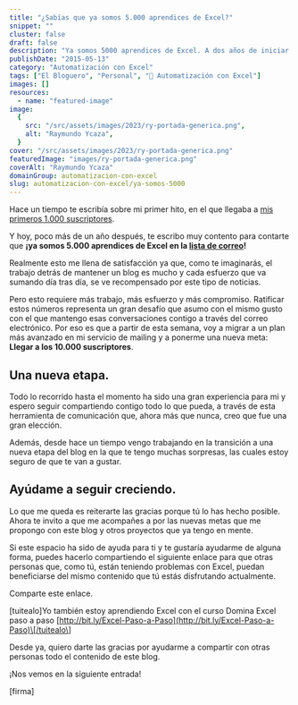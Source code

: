 ```yaml
---
title: "¿Sabías que ya somos 5.000 aprendices de Excel?"
snippet: ""
cluster: false
draft: false
description: "Ya somos 5000 aprendices de Excel. A dos años de iniciar este proyecto, mi lista de correo ha llegado a multiplicarse por 1000 y eso para mi es mucho."
publishDate: "2015-05-13"
category: "Automatización con Excel"
tags: ["El Bloguero", "Personal", "🤖 Automatización con Excel"]
images: []
resources:
  - name: "featured-image"
image:
  {
    src: "/src/assets/images/2023/ry-portada-generica.png",
    alt: "Raymundo Ycaza",
  }
cover: "/src/assets/images/2023/ry-portada-generica.png"
featuredImage: "images/ry-portada-generica.png"
coverAlt: "Raymundo Ycaza"
domainGroup: automatizacion-con-excel
slug: automatizacion-con-excel/ya-somos-5000
---
```


Hace un tiempo te escribía sobre mi primer hito, en el que llegaba a [mis primeros 1.000 suscriptores](http://raymundoycaza.com/llegamos-los-1000-suscriptores/).

Y hoy, poco más de un año después, te escribo muy contento para contarte que **¡ya somos 5.000 aprendices de Excel en la [lista de correo](http://raymundoycaza.com/landing/domina-excel-paso-a-paso/)!**

Realmente esto me llena de satisfacción ya que, como te imaginarás, el trabajo detrás de mantener un blog es mucho y cada esfuerzo que va sumando día tras día, se ve recompensado por este tipo de noticias.

Pero esto requiere más trabajo, más esfuerzo y más compromiso. Ratificar estos números representa un gran desafío que asumo con el mismo gusto con el que mantengo esas conversaciones contigo a través del correo electrónico. Por eso es que a partir de esta semana, voy a migrar a un plan más avanzado en mi servicio de mailing y a ponerme una nueva meta: **Llegar a los 10.000 suscriptores**.

## Una nueva etapa.

Todo lo recorrido hasta el momento ha sido una gran experiencia para mi y espero seguir compartiendo contigo todo lo que pueda, a través de esta herramienta de comunicación que, ahora más que nunca, creo que fue una gran elección.

Además, desde hace un tiempo vengo trabajando en la transición a una nueva etapa del blog en la que te tengo muchas sorpresas, las cuales estoy seguro de que te van a gustar.

## Ayúdame a seguir creciendo.

Lo que me queda es reiterarte las gracias porque tú lo has hecho posible. Ahora te invito a que me acompañes a por las nuevas metas que me propongo con este blog y otros proyectos que ya tengo en mente.

Si este espacio ha sido de ayuda para ti y te gustaría ayudarme de alguna forma, puedes hacerlo compartiendo el siguiente enlace para que otras personas que, como tú, están teniendo problemas con Excel, puedan beneficiarse del mismo contenido que tú estás disfrutando actualmente.

Comparte este enlace.

\[tuitealo\]Yo también estoy aprendiendo Excel con el curso Domina Excel paso a paso [http://bit.ly/Excel-Paso-a-Paso](http://bit.ly/Excel-Paso-a-Paso)\[/tuitealo\]

Desde ya, quiero darte las gracias por ayudarme a compartir con otras personas todo el contenido de este blog.

¡Nos vemos en la siguiente entrada!

\[firma\]
